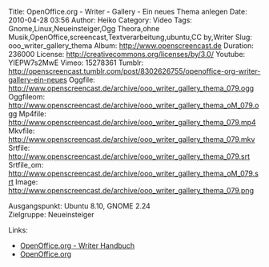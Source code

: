 Title: OpenOffice.org - Writer - Gallery - Ein neues Thema anlegen
Date: 2010-04-28 03:56
Author: Heiko
Category: Video
Tags: Gnome,Linux,Neueinsteiger,Ogg Theora,ohne Musik,OpenOffice,screencast,Textverarbeitung,ubuntu,CC by,Writer
Slug: ooo_writer_gallery_thema
Album: http://www.openscreencast.de
Duration: 236000
License: http://creativecommons.org/licenses/by/3.0/
Youtube: YIEPW7s2MwE
Vimeo: 15278361
Tumblr: http://openscreencast.tumblr.com/post/8302626755/openoffice-org-writer-gallery-ein-neues
Oggfile: http://www.openscreencast.de/archive/ooo_writer_gallery_thema_079.ogg
Oggfileom: http://www.openscreencast.de/archive/ooo_writer_gallery_thema_oM_079.ogg
Mp4file: http://www.openscreencast.de/archive/ooo_writer_gallery_thema_079.mp4
Mkvfile: http://www.openscreencast.de/archive/ooo_writer_gallery_thema_079.mkv
Srtfile: http://www.openscreencast.de/archive/ooo_writer_gallery_thema_079.srt
Srtfile_om: http://www.openscreencast.de/archive/ooo_writer_gallery_thema_oM_079.srt
Image: http://www.openscreencast.de/archive/ooo_writer_gallery_thema_079.png

Ausgangspunkt: Ubuntu 8.10, GNOME 2.24  
Zielgruppe: Neueinsteiger  

Links:

  * [OpenOffice.org - Writer Handbuch](http://oooauthors.org/de/veroeffentlicht/writer/)
  * [OpenOffice.org](http://de.openoffice.org/)

